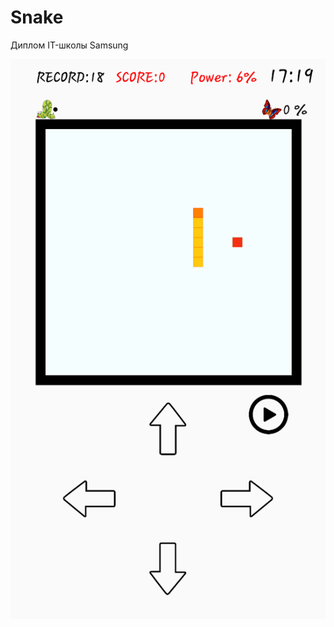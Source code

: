 # Snake
Диплом IT-школы Samsung

![Иллюстрация к проекту](https://github.com/Dar1usDev/Snake/blob/master/app/Images/Screen1.png)
